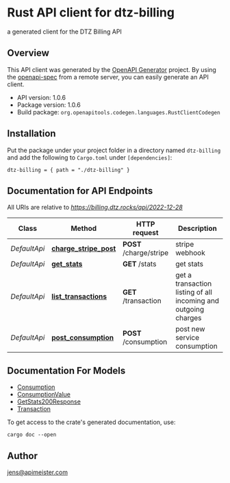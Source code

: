 # Rust API client for dtz-billing

a generated client for the DTZ Billing API


## Overview

This API client was generated by the [OpenAPI Generator](https://openapi-generator.tech) project.  By using the [openapi-spec](https://openapis.org) from a remote server, you can easily generate an API client.

- API version: 1.0.6
- Package version: 1.0.6
- Build package: `org.openapitools.codegen.languages.RustClientCodegen`

## Installation

Put the package under your project folder in a directory named `dtz-billing` and add the following to `Cargo.toml` under `[dependencies]`:

```
dtz-billing = { path = "./dtz-billing" }
```

## Documentation for API Endpoints

All URIs are relative to *https://billing.dtz.rocks/api/2022-12-28*

Class | Method | HTTP request | Description
------------ | ------------- | ------------- | -------------
*DefaultApi* | [**charge_stripe_post**](docs/DefaultApi.md#charge_stripe_post) | **POST** /charge/stripe | stripe webhook
*DefaultApi* | [**get_stats**](docs/DefaultApi.md#get_stats) | **GET** /stats | get stats
*DefaultApi* | [**list_transactions**](docs/DefaultApi.md#list_transactions) | **GET** /transaction | get a transaction listing of all incoming and outgoing charges
*DefaultApi* | [**post_consumption**](docs/DefaultApi.md#post_consumption) | **POST** /consumption | post new service consumption


## Documentation For Models

 - [Consumption](docs/Consumption.md)
 - [ConsumptionValue](docs/ConsumptionValue.md)
 - [GetStats200Response](docs/GetStats200Response.md)
 - [Transaction](docs/Transaction.md)


To get access to the crate's generated documentation, use:

```
cargo doc --open
```

## Author

jens@apimeister.com

